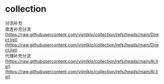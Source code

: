 # collection
分流补充  
直连补充分流 [https://raw.githubusercontent.com/vijmlklo/collection/refs/heads/main/Direct.list](https://raw.githubusercontent.com/vijmlklo/collection/refs/heads/main/Direct.list)  
代理补充分流 [https://raw.githubusercontent.com/vijmlklo/collection/refs/heads/main/AI.list](https://raw.githubusercontent.com/vijmlklo/collection/refs/heads/main/AI.list)  


  
